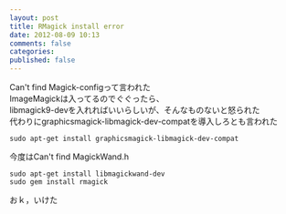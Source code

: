 ```yaml
---
layout: post
title: RMagick install error
date: 2012-08-09 10:13
comments: false
categories: 
published: false
---
```


Can't find Magick-configって言われた\
ImageMagickは入ってるのでぐぐったら、\
libmagick9-devを入れればいいらしいが、そんなものないと怒られた\
代わりにgraphicsmagick-libmagick-dev-compatを導入しろとも言われた

    sudo apt-get install graphicsmagick-libmagick-dev-compat

今度はCan't find MagickWand.h

    sudo apt-get install libmagickwand-dev
    sudo gem install rmagick

おｋ，いけた
